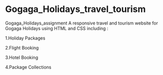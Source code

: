 # Gogaga_Holidays_travel_tourism

Gogaga_Holidays_assignment
A responsive travel and tourism website for Gogaga Holidays using HTML and CSS including :

1.Holiday Packages

2.Flight Booking

3.Hotel Booking

4.Package Collections

